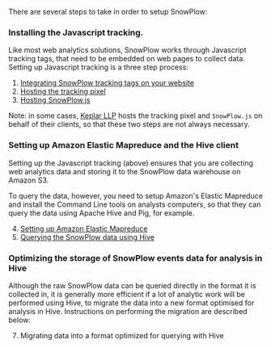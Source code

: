 There are several steps to take in order to setup SnowPlow:

### Installing the Javascript tracking.

Like most web analytics solutions, SnowPlow works through Javascript tracking tags, that need to be embedded on web pages to collect data. Setting up Javascript tracking is a three step process:

1. [Integrating SnowPlow tracking tags on your website](Integrating-SnowPlow-tracking-tags-on-your-website.md)
2. [Hosting the tracking pixel](Hosting-the-tracking-pixel)
3. [Hosting SnowPlow.js](Hosting-SnowPlow-js)

Note: in some cases, [Keplar LLP](http://www.keplarllp.com) hosts the tracking pixel and `SnowPlow.js` on behalf of their clients, so that these two steps are not always necessary.

### Setting up Amazon Elastic Mapreduce and the Hive client

Setting up the Javascript tracking (above) ensures that you are collecting web analytics data and storing it to the SnowPlow data warehouse on Amazon S3.

To query the data, however, you need to setup Amazon's Elastic Mapreduce and install the Command Line tools on analysts computers, so that they can query the data using Apache Hive and Pig, for example. 

4. [Setting up Amazon Elastic Mapreduce](Setting-up-EMR)
5. [Querying the SnowPlow data using Hive](Querying-the-data-using-Hive) 

### Optimizing the storage of SnowPlow events data for analysis in Hive

Although the raw SnowPlow data can be queried directly in the format it is collected in, it is generally more efficient if a lot of analytic work will be performed using Hive, to migrate the data into a new format optimised for analysis in Hive. Instructions on performing the migration are described below:

7. Migrating data into a format optimized for querying with Hive
